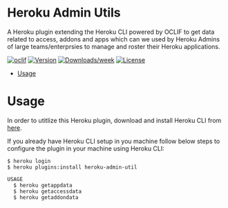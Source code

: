 Heroku Admin Utils
========================

A Heroku plugin extending the Heroku CLI powered by OCLIF to get data related to access, addons and apps which can we used by Heroku Admins of large teams/enterprsies to manage and roster their Heroku applications.

[![oclif](https://img.shields.io/badge/cli-oclif-brightgreen.svg)](https://oclif.io)
[![Version](https://img.shields.io/npm/v/heroku-admin-util.svg)](https://npmjs.org/package/heroku-admin-util)
[![Downloads/week](https://img.shields.io/npm/dw/heroku-admin-util.svg)](https://npmjs.org/package/heroku-admin-util)
[![License](https://img.shields.io/npm/l/heroku-admin-util.svg)](https://github.com/https://github.com/jubinpatel1992/heroku-admin-util/heroku-admin-util/blob/master/package.json)

<!-- toc -->
* [Usage](#usage)
<!-- tocstop -->
# Usage
<!-- usage -->
In order to utitlize this Heroku plugin, download and install Heroku CLI from [here](https://devcenter.heroku.com/articles/heroku-cli#download-and-install). 

If you already have Heroku CLI setup in you machine follow below steps to configure the plugin in your machine using Heroku CLI:

```sh-session
$ heroku login
$ heroku plugins:install heroku-admin-util

USAGE
  $ heroku getappdata
  $ heroku getaccessdata
  $ heroku getaddondata
